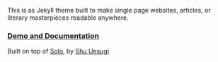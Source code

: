 This is as Jekyll theme built to make single page websites, articles, or literary masterpieces readable anywhere.

### [Demo and Documentation](https://adueck.github.io/good-clean-read)

Built on top of <a href="http://chibicode.github.io/solo">Solo</a>, by [Shu Uesugi](https://github.com/chibicode)
